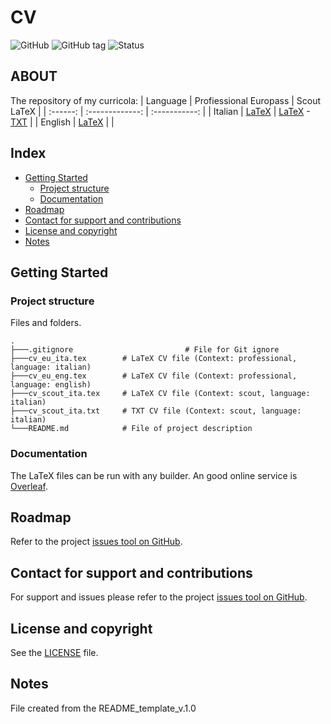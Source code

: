 # CV
![GitHub](https://img.shields.io/github/license/dicaeffe/cv)
![GitHub tag](https://img.shields.io/github/v/tag/dicaeffe/cv)
![Status](https://img.shields.io/badge/status-cv%20ready%20to%20use-brightgreen)

## ABOUT
The repository of my curricola:
| Language | Profiessional Europass | Scout LaTeX |
| :------: | :-------------: | :-----------: |
| Italian  | [LaTeX](cv_eu_ita.tex) | [LaTeX](cv_scout_ita.tex) - [TXT](cv_scout_ita.txt) |
| English  | [LaTeX](cv_eu_eng.tex) |  |


## Index
* [Getting Started](#getting-started)
	* [Project structure](#project-structure)
	* [Documentation](#documentation)
* [Roadmap](#roadmap)
* [Contact for support and contributions](#contact-for-support-and-contributions)
* [License and copyright](#license-and-copyright)
* [Notes](#notes)


## Getting Started


### Project structure
Files and folders.

```
.
├───.gitignore                         # File for Git ignore
├───cv_eu_ita.tex        # LaTeX CV file (Context: professional, language: italian)
├───cv_eu_eng.tex        # LaTeX CV file (Context: professional, language: english)
├───cv_scout_ita.tex     # LaTeX CV file (Context: scout, language: italian)
├───cv_scout_ita.txt     # TXT CV file (Context: scout, language: italian)
└───README.md            # File of project description
```


### Documentation
The LaTeX files can be run with any builder.
An good online service is [Overleaf](https://www.overleaf.com/).


## Roadmap
Refer to the project [issues tool on GitHub](https://github.com/dicaeffe/cv/issues).


## Contact for support and contributions
For support and issues please refer to the project [issues tool on GitHub](https://github.com/dicaeffe/cv/issues).


## License and copyright
See the [LICENSE](LICENSE) file.


## Notes
File created from the README_template_v.1.0
